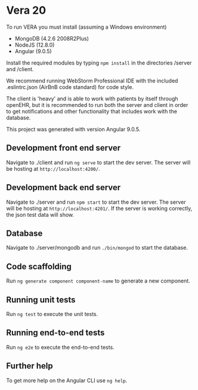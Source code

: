# Vera 20

To run VERA you must install (assuming a Windows environment)

* MongoDB (4.2.6 2008R2Plus)
* NodeJS (12.8.0)
* Angular (9.0.5)

Install the required modules by typing `npm install` in the directories /server and /client.

We recommend running WebStorm Professional IDE with the included .eslintrc.json (AirBnB code standard) for code style.

The client is 'heavy' and is able to work with patients by itself through openEHR, but it is recommended to run both the server and client in order to get notifications and other functionality that includes work with the database.

This project was generated with version Angular 9.0.5.

## Development front end server

Navigate to ./client and run `ng serve` to start the dev server. The server will be hosting at `http://localhost:4200/`.

## Development back end server

Navigate to ./server and run `npm start` to start the dev server. The server will be hosting at `http://localhost:4201/`. If the server is working correctly, the json test data will show.

## Database 

Navigate to ./server/mongodb and run `./bin/mongod` to start the database.

## Code scaffolding

Run `ng generate component component-name` to generate a new component.

## Running unit tests

Run `ng test` to execute the unit tests.

## Running end-to-end tests

Run `ng e2e` to execute the end-to-end tests.

## Further help

To get more help on the Angular CLI use `ng help`. 
